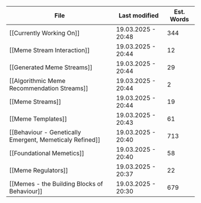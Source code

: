 <!-- QueryToSerialize: TABLE dateformat(file.mtime, "dd.MM.yyyy - HH:mm") AS "Last modified", round(file.size / 5) AS "Est. Words" FROM "" WHERE file.size > 0 SORT file.mtime DESC LIMIT 10 -->
<!-- SerializedQuery: TABLE dateformat(file.mtime, "dd.MM.yyyy - HH:mm") AS "Last modified", round(file.size / 5) AS "Est. Words" FROM "" WHERE file.size > 0 SORT file.mtime DESC LIMIT 100 -->

| File                                                                                                                             | Last modified      | Est. Words |
| -------------------------------------------------------------------------------------------------------------------------------- | ------------------ | ---------- |
| [[Currently Working On]]                                                                 | 19.03.2025 - 20:48 | 344        |
| [[Meme Stream Interaction]]                                                           | 19.03.2025 - 20:44 | 12         |
| [[Generated Meme Streams]]                                                             | 19.03.2025 - 20:44 | 29         |
| [[Algorithmic Meme Recommendation Streams]]                           | 19.03.2025 - 20:44 | 2          |
| [[Meme Streams]]                                                                                 | 19.03.2025 - 20:44 | 19         |
| [[Meme Templates]]                                                                             | 19.03.2025 - 20:43 | 61         |
| [[Behaviour - Genetically Emergent, Memeticaly Refined]] | 19.03.2025 - 20:40 | 713        |
| [[Foundational Memetics]]                                                               | 19.03.2025 - 20:40 | 58         |
| [[Meme Regulators]]                                                                           | 19.03.2025 - 20:37 | 22         |
| [[Memes - the Building Blocks of Behaviour]]                         | 19.03.2025 - 20:30 | 679        |
<!-- SerializedQuery END -->

